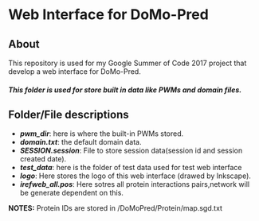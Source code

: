 # Web Interface for DoMo-Pred 
## About

This repository is used for my Google Summer of Code 2017 project that develop a web interface for DoMo-Pred.


##### This folder is used for store built in data like PWMs and domain files.

## Folder/File descriptions
- **_pwm_dir_**: here is where the built-in PWMs stored.
- **_domain.txt_**: the default domain data.
- **_SESSION.session_**: File to store session data(session id and session created date). 
- **_test_data_**: here is the folder of test data used for test web interface
- **_logo_**: Here stores the logo of this web interface (drawed by Inkscape).
- **_irefweb_all.pos_**: Here sotres all protein interactions pairs,network will be generate dependent on this.

**NOTES:** Protein IDs are stored in /DoMoPred/Protein/map.sgd.txt

